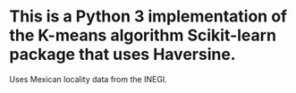 # This is a Python 3 implementation of the K-means algorithm Scikit-learn package that uses Haversine.
Uses Mexican locality data from the INEGI.
